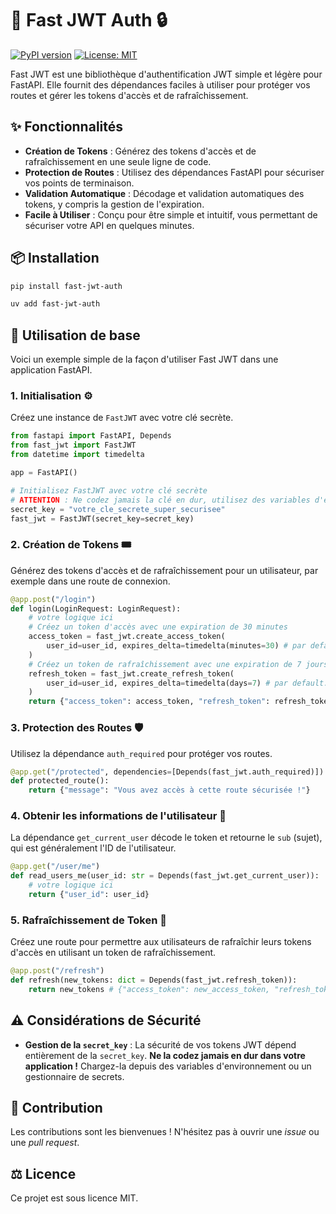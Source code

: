 # 🚀 Fast JWT Auth 🔒

[![PyPI version](https://badge.fury.io/py/fast-jwt-auth.svg)](https://badge.fury.io/py/fast-jwt-auth)
[![License: MIT](https://img.shields.io/badge/License-MIT-yellow.svg)](https://opensource.org/licenses/MIT)

Fast JWT est une bibliothèque d'authentification JWT simple et légère pour FastAPI. Elle fournit des dépendances faciles à utiliser pour protéger vos routes et gérer les tokens d'accès et de rafraîchissement.

## ✨ Fonctionnalités

-   **Création de Tokens** : Générez des tokens d'accès et de rafraîchissement en une seule ligne de code.
-   **Protection de Routes** : Utilisez des dépendances FastAPI pour sécuriser vos points de terminaison.
-   **Validation Automatique** : Décodage et validation automatiques des tokens, y compris la gestion de l'expiration.
-   **Facile à Utiliser** : Conçu pour être simple et intuitif, vous permettant de sécuriser votre API en quelques minutes.

## 📦 Installation

```bash
pip install fast-jwt-auth
```
```bash
uv add fast-jwt-auth
```

## 🚀 Utilisation de base

Voici un exemple simple de la façon d'utiliser Fast JWT dans une application FastAPI.

### 1. Initialisation ⚙️

Créez une instance de `FastJWT` avec votre clé secrète.

```python
from fastapi import FastAPI, Depends
from fast_jwt import FastJWT
from datetime import timedelta

app = FastAPI()

# Initialisez FastJWT avec votre clé secrète
# ATTENTION : Ne codez jamais la clé en dur, utilisez des variables d'environnement !
secret_key = "votre_cle_secrete_super_securisee"
fast_jwt = FastJWT(secret_key=secret_key)
```

### 2. Création de Tokens 🎟️

Générez des tokens d'accès et de rafraîchissement pour un utilisateur, par exemple dans une route de connexion.

```python
@app.post("/login")
def login(LoginRequest: LoginRequest):
    # votre logique ici
    # Créez un token d'accès avec une expiration de 30 minutes
    access_token = fast_jwt.create_access_token(
        user_id=user_id, expires_delta=timedelta(minutes=30) # par defaut: 15 min
    )
    # Créez un token de rafraîchissement avec une expiration de 7 jours
    refresh_token = fast_jwt.create_refresh_token(
        user_id=user_id, expires_delta=timedelta(days=7) # par default: 3 jours
    )
    return {"access_token": access_token, "refresh_token": refresh_token}
```

### 3. Protection des Routes 🛡️

Utilisez la dépendance `auth_required` pour protéger vos routes.

```python
@app.get("/protected", dependencies=[Depends(fast_jwt.auth_required)])
def protected_route():
    return {"message": "Vous avez accès à cette route sécurisée !"}
```

### 4. Obtenir les informations de l'utilisateur 👤

La dépendance `get_current_user` décode le token et retourne le `sub` (sujet), qui est généralement l'ID de l'utilisateur.

```python
@app.get("/user/me")
def read_users_me(user_id: str = Depends(fast_jwt.get_current_user)):
    # votre logique ici
    return {"user_id": user_id}
```

### 5. Rafraîchissement de Token 🔄

Créez une route pour permettre aux utilisateurs de rafraîchir leurs tokens d'accès en utilisant un token de rafraîchissement.

```python
@app.post("/refresh")
def refresh(new_tokens: dict = Depends(fast_jwt.refresh_token)):
    return new_tokens # {"access_token": new_access_token, "refresh_token": new_refresh_token}
```

## ⚠️ Considérations de Sécurité

-   **Gestion de la `secret_key`** : La sécurité de vos tokens JWT dépend entièrement de la `secret_key`. **Ne la codez jamais en dur dans votre application !** Chargez-la depuis des variables d'environnement ou un gestionnaire de secrets.

## 🤝 Contribution

Les contributions sont les bienvenues ! N'hésitez pas à ouvrir une *issue* ou une *pull request*.

## ⚖️ Licence

Ce projet est sous licence MIT.
